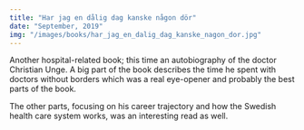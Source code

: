 ```yaml
---
title: "Har jag en dålig dag kanske någon dör"
date: "September, 2019"
img: "/images/books/har_jag_en_dalig_dag_kanske_nagon_dor.jpg"
---
```


Another hospital-related book; this time an autobiography of the doctor Christian Unge. A big part of the book describes the time he spent with doctors without borders which was a real eye-opener and probably the best parts of the book.

The other parts, focusing on his career trajectory and how the Swedish health care system works, was an interesting read as well.